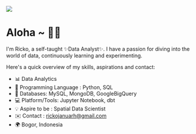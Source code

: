 ![](https://github.com/Lt-Dan-Taylor/southeast-asia-covid19-eda/assets/135341870/06e578fd-ddcd-4689-b655-f3e724e99293)


# Aloha ~ 🍍👋

I'm Ricko, a self-taught ✨Data Analyst✨. I have a passion for diving into the world of data, continuously learning and experimenting.

Here's a quick overview of my skills, aspirations and contact:

- 📊 Data Analytics
- 🐍 Programming Language : Python, SQL
- 💾 Databases: MySQL, MongoDB, GoogleBigQuery
- 💻 Platform/Tools: Jupyter Notebook, dbt
- 💡  Aspire to be : Spatial Data Scientist
- ✉️ Contact : rickojanuarh@gmail.com
- 🌍 Bogor, Indonesia
